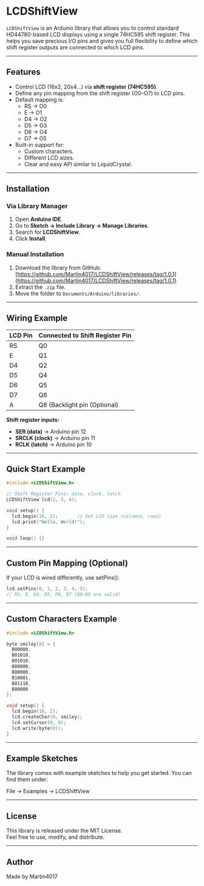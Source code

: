 # LCDShiftView

`LCDShiftView` is an Arduino library that allows you to control standard HD44780-based LCD displays using a single 74HC595 shift register. This helps you save precious I/O pins and gives you full flexibility to define which shift register outputs are connected to which LCD pins.

---

## Features

- Control LCD (16x2, 20x4...) via **shift register (74HC595)**.
- Define any pin mapping from the shift register (O0–O7) to LCD pins.
- Default mapping is:
  - RS → O0
  - E   → O1
  - D4 → O2
  - D5 → O3
  - D6 → O4
  - D7 → O5
- Built-in support for:
  - Custom characters.
  - Different LCD sizes.
  - Clear and easy API similar to LiquidCrystal.

---

## Installation

### Via Library Manager

1. Open **Arduino IDE**.
2. Go to **Sketch → Include Library → Manage Libraries**.
3. Search for **LCDShiftView**.
4. Click **Install**.

### Manual Installation

1. Download the library from GitHub:  
   [https://github.com/Martin4017/LCDShiftView/releases/tag/1.0.1](https://github.com/Martin4017/LCDShiftView/releases/tag/1.0.1)
2. Extract the `.zip` file.
3. Move the folder to `Documents/Arduino/libraries/`.

---

## Wiring Example

| LCD Pin | Connected to Shift Register Pin |
|---------|---------------------------------|
| RS      | Q0                              |
| E       | Q1                              |
| D4      | Q2                              |
| D5      | Q4                              |
| D6      | Q5                              |
| D7      | Q6                              |
| A       | Q8  (Backlight pin (Optional)   | 

**Shift register inputs:**

- **SER (data)** → Arduino pin 12
- **SRCLK (clock)** → Arduino pin 11
- **RCLK (latch)** → Arduino pin 10

---

## Quick Start Example

```cpp
#include <LCDShiftView.h>

// Shift Register Pins: data, clock, latch
LCDShiftView lcd(2, 3, 4); 

void setup() {
  lcd.begin(16, 2);       // Set LCD size (columns, rows)
  lcd.print("Hello, World!");
}

void loop() {}
```

---

## Custom Pin Mapping (Optional)

If your LCD is wired differently, use setPins():

```cpp
lcd.setPins(0, 1, 2, 3, 4, 5);
// RS, E, D4, D5, D6, D7 (Q0–Q6 are valid)
```

---

## Custom Characters Example

```cpp
#include <LCDShiftView.h>

byte smiley[8] = {
  B00000,
  B01010,
  B01010,
  B00000,
  B00000,
  B10001,
  B01110,
  B00000
};

void setup() {
  lcd.begin(16, 2);
  lcd.createChar(0, smiley);
  lcd.setCursor(0, 0);
  lcd.write(byte(0));
}
```

---

## Example Sketches

The library comes with example sketches to help you get started.
You can find them under:

File → Examples → LCDShiftView

---

## License

This library is released under the MIT License.  
Feel free to use, modify, and distribute.

---

## Author

Made by Martin4017
